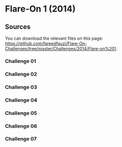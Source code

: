 # Flare-On 1 (2014)

## Sources

You can download the relevant files on this page: <https://github.com/fareedfauzi/Flare-On-Challenges/tree/master/Challenges/2014/Flare-on%201>.

### Challenge 01

### Challenge 02

### Challenge 03

### Challenge 04

### Challenge 05

### Challenge 06

### Challenge 07
